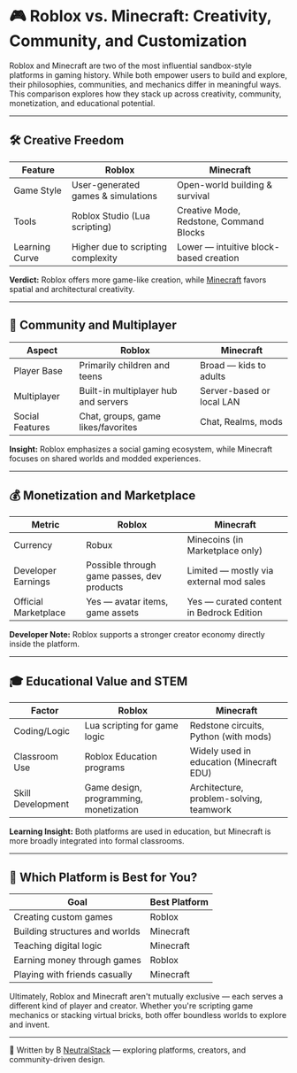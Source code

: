 # 🎮 Roblox vs. Minecraft: Creativity, Community, and Customization

Roblox and Minecraft are two of the most influential sandbox-style platforms in gaming history. While both empower users to build and explore, their philosophies, communities, and mechanics differ in meaningful ways. This comparison explores how they stack up across creativity, community, monetization, and educational potential.

---

## 🛠️ Creative Freedom

| Feature               | Roblox                                   | Minecraft                                |
|----------------------|-------------------------------------------|-------------------------------------------|
| Game Style           | User-generated games & simulations       | Open-world building & survival           |
| Tools                | Roblox Studio (Lua scripting)            | Creative Mode, Redstone, Command Blocks  |
| Learning Curve       | Higher due to scripting complexity       | Lower — intuitive block-based creation   |

**Verdict:** Roblox offers more game-like creation, while [Minecraft](https://gamespublisher.com/minecraft-the-key-factors-behind-its-enduring-popularity/) favors spatial and architectural creativity.

---

## 👥 Community and Multiplayer

| Aspect                | Roblox                                    | Minecraft                                |
|-----------------------|--------------------------------------------|-------------------------------------------|
| Player Base           | Primarily children and teens               | Broad — kids to adults                   |
| Multiplayer           | Built-in multiplayer hub and servers       | Server-based or local LAN                |
| Social Features       | Chat, groups, game likes/favorites         | Chat, Realms, mods                       |

**Insight:** Roblox emphasizes a social gaming ecosystem, while Minecraft focuses on shared worlds and modded experiences.

---

## 💰 Monetization and Marketplace

| Metric                      | Roblox                                  | Minecraft                                |
|-----------------------------|------------------------------------------|-------------------------------------------|
| Currency                    | Robux                                    | Minecoins (in Marketplace only)          |
| Developer Earnings         | Possible through game passes, dev products | Limited — mostly via external mod sales  |
| Official Marketplace        | Yes — avatar items, game assets           | Yes — curated content in Bedrock Edition |

**Developer Note:** Roblox supports a stronger creator economy directly inside the platform.

---

## 🎓 Educational Value and STEM

| Factor                 | Roblox                                    | Minecraft                                |
|------------------------|--------------------------------------------|-------------------------------------------|
| Coding/Logic           | Lua scripting for game logic               | Redstone circuits, Python (with mods)    |
| Classroom Use          | Roblox Education programs                  | Widely used in education (Minecraft EDU) |
| Skill Development      | Game design, programming, monetization     | Architecture, problem-solving, teamwork  |

**Learning Insight:** Both platforms are used in education, but Minecraft is more broadly integrated into formal classrooms.

---

## 🧭 Which Platform is Best for You?

| Goal                            | Best Platform          |
|---------------------------------|------------------------|
| Creating custom games           | Roblox                 |
| Building structures and worlds  | Minecraft              |
| Teaching digital logic          | Minecraft              |
| Earning money through games     | Roblox                 |
| Playing with friends casually   | Minecraft              |

Ultimately, Roblox and Minecraft aren't mutually exclusive — each serves a different kind of player and creator. Whether you're scripting game mechanics or stacking virtual bricks, both offer boundless worlds to explore and invent.

---

📝 Written by B [NeutralStack](https://github.com/neutralstack) — exploring platforms, creators, and community-driven design.
